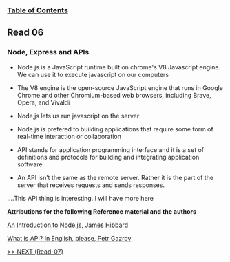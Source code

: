 ### [Table of Contents](https://wondwosentsige.github.io/code-301-reading-notes/Home)

## Read 06

### Node, Express and APIs

- Node.js is a JavaScript runtime built on chrome's V8 Javascript engine. We can use it to execute javascript on our computers

- The V8 engine is the open-source JavaScript engine that runs in Google Chrome and other Chromium-based web browsers, including Brave, Opera, and Vivaldi

- Node,js lets us run javascript on the server

- Node.js is prefered to building applications that require some form of real-time interaction or collaboration

- API stands for application programming interface and it is a set of definitions and protocols for building and integrating application software. 

- An API isn’t the same as the remote server. Rather it is the part of the server that receives requests and sends responses.

....This API thing is interesting. I will have more here













__Attributions for the following Reference material and the authors__


[An Introduction to Node.js, James Hibbard](https://www.sitepoint.com/an-introduction-to-node-js/)

[What is API? In English, please, Petr Gazrov](https://www.freecodecamp.org/news/what-is-an-api-in-english-please-b880a3214a82/)




[>> NEXT (Read-07)](https://wondwosentsige.github.io/code-301-reading-notes/class-07)


